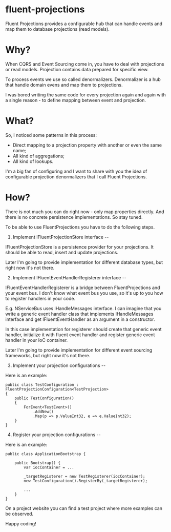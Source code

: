 fluent-projections
==================

Fluent Projections provides a configurable hub that can handle events and map them to database projections (read models).

Why?
====

When CQRS and Event Sourcing come in, you have to deal with projections or read models. Projection contains data prepared for specific view.

To process events we use so called denormalizers. Denormalizer is a hub that handle domain evens and map them to projections.

I was bored writing the same code for every projection again and again with a single reason - to define mapping between event and projection.

What?
====

So, I noticed some patterns in this process:
* Direct mapping to a projection property with another or even the same name;
* All kind of aggregations;
* All kind of lookups.

I'm a big fan of configuring and I want to share with you the idea of configurable projection denormalizers that I call Fluent Projections.

How?
====

There is not much you can do right now - only map properties directly. And there is no concrete persistence implementations. So stay tuned.

To be able to use FluentProjections you have to do the following steps.

1. Implement IFluentProjectionStore<TProjection> interface
--

IFluentProjectionStore<TProjection> is a persistence provider for your projections. It should be able to read, insert and update projections.

Later I'm going to provide implementation for different database types, but right now it's not there.

2. Implement IFluentEventHandlerRegisterer interface
--

IFluentEventHandlerRegisterer is a bridge between FluentProjections and your event bus. I don't know what event bus you use, so it's up to you how to register handlers in your code.

E.g. NServiceBus uses IHandleMessages<TMessage> interface. I can imagine that you write a generic event handler class that implements IHandleMessages<TMessage> interface and get IFluentEventHandler as an argument in a constructor.

In this case implementation for registerer should create that generic event handler, initialize it with fluent event handler and register generic event handler in your IoC container.

Later I'm going to provide implementation for different event sourcing frameworks, but right now it's not there.

3. Implement your projection configurations
--

Here is an example:

```
public class TestConfiguration : FluentProjectionConfiguration<TestProjection>
{
    public TestConfiguration()
    {
        ForEvent<TestEvent>()
            .AddNew()
            .Map(p => p.ValueInt32, e => e.ValueInt32);
    }
}
```

4. Register your projection configurations
--

Here is an example:

```
public class ApplicationBootstrap {

    public Bootstrap() {
        var iocContainer = ...
        
        _targetRegisterer = new TestRegisterer(iocContainer);
        new TestConfiguration().RegisterBy(_targetRegisterer);
        
        ...
    }
}
```

On a project website you can find a test project where more examples can be observed.

Happy coding!
